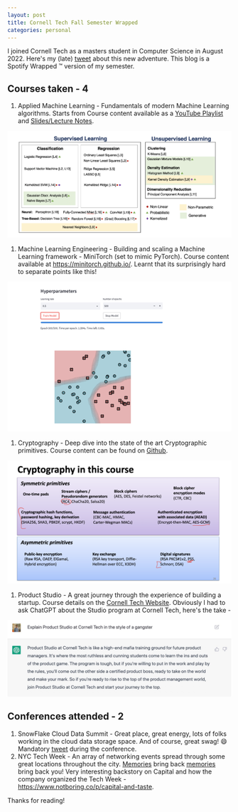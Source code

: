 ```yaml
---
layout: post
title: Cornell Tech Fall Semester Wrapped
categories: personal
---
```


I joined Cornell Tech as a masters student in Computer Science in August 2022. Here's my (late) [tweet](https://twitter.com/mrannanay/status/1575117727102107649) about this new adventure. 
This blog is a Spotify Wrapped :tm: version of my semester.


## Courses taken - 4

1. Applied Machine Learning - Fundamentals of modern Machine Learning algorithms. Starts from 
Course content available as a [YouTube Playlist](https://www.youtube.com/watch?v=vcE9WGbi4QY&list=PL2UML_KCiC0UlY7iCQDSiGDMovaupqc83) and [Slides/Lecture Notes](https://github.com/kuleshov/cornell-cs5785-2022-applied-ml).

![aml-summary](../images/aml-summary.png)

1. Machine Learning Engineering - Building and scaling a Machine Learning framework - MiniTorch (set to mimic PyTorch).
Course content available at https://minitorch.github.io/. Learnt that its surprisingly hard to separate points like this!

![mle-summary](../images/mle-summary.png)

1. Cryptography - Deep dive into the state of the art Cryptographic primitives. Course content can be found on [Github](https://github.com/tomrist/cs5830-fall2022/tree/main). 

![crypto-summary](../images/crypto-summary.png)

1. Product Studio - A great journey through the experience of building a startup. Course details on the [Cornell Tech Website]([url](https://tech.cornell.edu/studio/curriculum/product-studio/)).
Obviously I had to ask ChatGPT about the Studio program at Cornell Tech, here's the take -

![product-studio](../images/proudct-studio-chatgpt.jpeg)

## Conferences attended - 2

1. SnowFlake Cloud Data Summit - Great place, great energy, lots of folks working in the cloud data storage space. And of course, great swag! 😄 Mandatory [tweet](https://twitter.com/mrannanay/status/1575114449593065475) during the conference.
2. NYC Tech Week - An array of networking events spread through some great locations throughout the city. [Memories](https://twitter.com/mrannanay/status/1579630795714883584) bring back [memories](https://twitter.com/mrannanay/status/1579992300511723521) bring back you!
Very interesting backstory on Capital and how the company organized the Tech Week - https://www.notboring.co/p/capital-and-taste. 

Thanks for reading!
